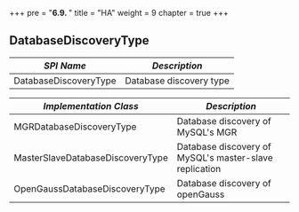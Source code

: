 +++
pre = "<b>6.9. </b>"
title = "HA"
weight = 9
chapter = true
+++

## DatabaseDiscoveryType

| *SPI Name*                       | *Description*                                          |
| -------------------------------- | ------------------------------------------------------ |
| DatabaseDiscoveryType            | Database discovery type                                |

| *Implementation Class*           | *Description*                                          |
| -------------------------------- | ------------------------------------------------------ |
| MGRDatabaseDiscoveryType         | Database discovery of MySQL's MGR                      |
| MasterSlaveDatabaseDiscoveryType | Database discovery of MySQL's master-slave replication |
| OpenGaussDatabaseDiscoveryType   | Database discovery of openGauss                        |
